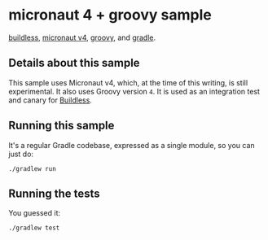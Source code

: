 # micronaut 4 + groovy sample

[buildless](https://less.build), [micronaut v4](https://docs.micronaut.io/4.0.0-M2/guide/index.html),
[groovy](https://groovy-lang.org/), and [gradle](https://gradle.org).

## Details about this sample

This sample uses Micronaut v4, which, at the time of this writing, is still experimental. It also uses Groovy version
`4`. It is used as an integration test and canary for [Buildless](https://less.build).

## Running this sample

It's a regular Gradle codebase, expressed as a single module, so you can just do:

```
./gradlew run
```

## Running the tests

You guessed it:

```
./gradlew test
```